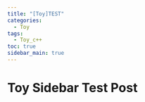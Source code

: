 ```yaml
---
title: "[Toy]TEST"
categories:
  - Toy
tags:
  - Toy_c++
toc: true
sidebar_main: true
---
```


# Toy Sidebar Test Post
